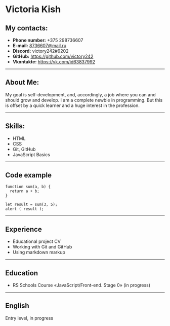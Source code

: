 # Victoria Kish

## My contacts:
* **Phone number:** +375 298736607
* **E-mail:** 8736607@mail.ru
* **Discord:** victory242#9202
* **GitHub:** https://github.com/victory242
* **Vkontakte:** https://vk.com/id63837992
___
## About Me:
My goal is self-development, and, accordingly, a job where you can and should grow and develop.
I am a complete newbie in programming. But this is offset by a quick learner and a huge interest in the profession.
___
## Skills:

* HTML
* CSS
* Git, GitHub
* JavaScript Basics
___
## Code example
```
function sum(a, b) {
  return a + b;
}

let result = sum(3, 5);
alert ( result );
```
___
## Experience
* Educational project CV
* Working with Git and GitHub
* Using markdown markup
___

## Education

* RS Schools Course «JavaScript/Front-end. Stage 0» (in progress)
___

## English
Entry level, in progress